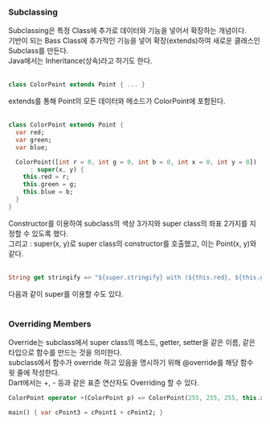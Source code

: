 ### Subclassing
Subclassing은 특정 Class에 추가로 데이터와 기능을 넣어서 확장하는 개념이다.  
기반이 되는 Bass Class에 추가적인 기능을 넣어 확장(extends)하여 새로운 클래스인 Subclass를 만든다.  
Java에서는 Inheritance(상속)라고 하기도 한다. <br><br>

```dart
class ColorPoint extends Point { ... }
```
extends를 통해 Point의 모든 데이터와 메소드가 ColorPoint에 포함된다. <br><br>

```dart
class ColorPoint extends Point {
  var red;
  var green;
  var blue;

  ColorPoint([int r = 0, int g = 0, int b = 0, int x = 0, int y = 0])
      : super(x, y) {
    this.red = r;
    this.green = g;
    this.blue = b;
  }
}
```
Constructor를 이용하여 subclass의 색상 3가지와 super class의 좌표 2가지를 지정할 수 있도록 했다.  
그리고 : super(x, y)로 super class의 constructor를 호출했고, 이는 Point(x, y)와 같다. <br><br>

```dart
String get stringify => "${super.stringify} with (${this.red}, ${this.green}, ${this.red})";
```
다음과 같이 super를 이용할 수도 있다. <br><br>

### Overriding Members
Override는 subclass에서 super class의 메소드, getter, setter을 같은 이름, 같은 타입으로 함수를 만드는 것을 의미한다.   
subclass에서 함수가 override 하고 있음을 명시하기 위해 @override를 해당 함수 윗 줄에 작성한다.  
Dart에서는 +, - 등과 같은 표준 연산자도 Overriding 할 수 있다.
```dart
ColorPoint operator +(ColorPoint p) => ColorPoint(255, 255, 255, this.x + p.x, this.y + p.y);

main() { var cPoint3 = cPoint1 + cPoint2; }
```
